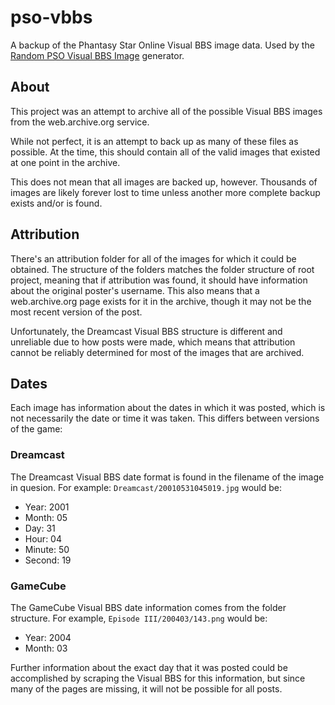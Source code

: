 # pso-vbbs
A backup of the Phantasy Star Online Visual BBS image data. Used by the [Random PSO Visual BBS Image](https://shiftadeband.com/vbbs/) generator.

## About
This project was an attempt to archive all of the possible Visual BBS images from the web.archive.org service. 

While not perfect, it is an attempt to back up as many of these files as possible. At the time, this should contain all of the valid images that existed at one point in the archive. 

This does not mean that all images are backed up, however. Thousands of images are likely forever lost to time unless another more complete backup exists and/or is found.

## Attribution
There's an attribution folder for all of the images for which it could be obtained. The structure of the folders matches the folder structure of root project, meaning that if attribution was found, it should have information about the original poster's username. This also means that a web.archive.org page exists for it in the archive, though it may not be the most recent version of the post.

Unfortunately, the Dreamcast Visual BBS structure is different and unreliable due to how posts were made, which means that attribution cannot be reliably determined for most of the images that are archived.

## Dates
Each image has information about the dates in which it was posted, which is not necessarily the date or time it was taken. This differs between versions of the game:

### Dreamcast
The Dreamcast Visual BBS date format is found in the filename of the image in quesion. For example: `Dreamcast/20010531045019.jpg` would be:

- Year: 2001
- Month: 05
- Day: 31
- Hour: 04
- Minute: 50
- Second: 19

### GameCube
The GameCube Visual BBS date information comes from the folder structure. For example, `Episode III/200403/143.png` would be:

- Year: 2004
- Month: 03

Further information about the exact day that it was posted could be accomplished by scraping the Visual BBS for this information, but since many of the pages are missing, it will not be possible for all posts.
